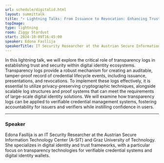 ```yaml
---
url: schedule/digitalid.html
layout: summittalk
title: "⚡ Lightning Talks: From Issuance to Revocation: Enhancing Trust in Digital Identity Ecosystems with Transparency Logs"
topImage:
type: lightning
room: Ziggy Stardust
start: 2024-10-09T16:45:00
speaker: Edona Fasllija
speakerTitle: IT Security Researcher at the Austrian Secure Information Technology Center (A-SIT) and Graz University of Technology
---
```


<div class="font-google font-medium">

In this lightning talk, we will explore the critical role of transparency logs in establishing trust and security within digital identity ecosystems. Transparency logs provide a robust mechanism for creating an auditable, tamper-proof record of credential lifecycle events, including issuance, presentations, and revocations. To implement these logs effectively, it is essential to utilize privacy-preserving cryptographic techniques, alongside scalable log structures and proof systems that can meet the requirements of large-scale digital identity solutions. We will examine how transparency logs can be applied to verifiable credential management systems, fostering accountability for issuers and verifiers while instilling confidence in users.

---

### Speaker

Edona Fasllija is an IT Security Researcher at the Austrian Secure Information Technology Center (A-SIT) and Graz University of Technology. She specializes in digital identity and trust frameworks, with a particular focus on transparency technologies for verifiable credential systems and digital identity wallets.

</div>
